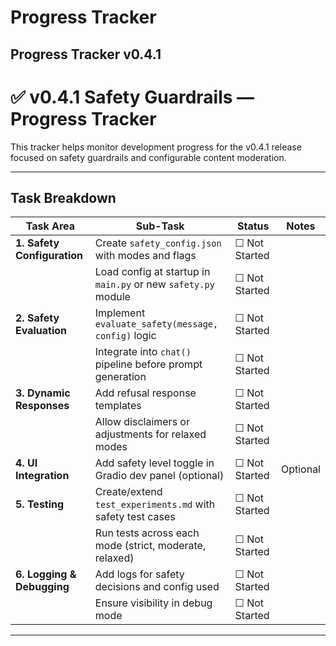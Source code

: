 # Progress Tracker

## Progress Tracker v0.4.1

# ✅ v0.4.1 Safety Guardrails — Progress Tracker

This tracker helps monitor development progress for the v0.4.1 release focused on safety guardrails and configurable content moderation.

---

## Task Breakdown

| Task Area                  | Sub-Task                                                                 | Status       | Notes       |
|---------------------------|---------------------------------------------------------------------------|--------------|-------------|
| **1. Safety Configuration** | Create `safety_config.json` with modes and flags                         | ☐ Not Started |             |
|                           | Load config at startup in `main.py` or new `safety.py` module              | ☐ Not Started |             |
| **2. Safety Evaluation**   | Implement `evaluate_safety(message, config)` logic                        | ☐ Not Started |             |
|                           | Integrate into `chat()` pipeline before prompt generation                 | ☐ Not Started |             |
| **3. Dynamic Responses**   | Add refusal response templates                                            | ☐ Not Started |             |
|                           | Allow disclaimers or adjustments for relaxed modes                        | ☐ Not Started |             |
| **4. UI Integration**      | Add safety level toggle in Gradio dev panel (optional)                    | ☐ Not Started | Optional     |
| **5. Testing**             | Create/extend `test_experiments.md` with safety test cases                | ☐ Not Started |             |
|                           | Run tests across each mode (strict, moderate, relaxed)                    | ☐ Not Started |             |
| **6. Logging & Debugging** | Add logs for safety decisions and config used                             | ☐ Not Started |             |
|                           | Ensure visibility in debug mode                                           | ☐ Not Started |             |

---
